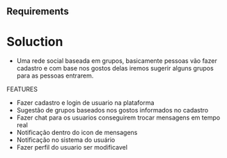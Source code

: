 ## Requirements


# Soluction

- Uma rede social baseada em grupos, basicamente pessoas vão fazer cadastro e com base nos gostos delas iremos sugerir alguns grupos para as pessoas entrarem.

FEATURES


- Fazer cadastro e login de usuario na plataforma
- Sugestão de grupos baseados nos gostos informados no cadastro
- Fazer chat para os usuarios conseguirem trocar mensagens em tempo real
- Notificação dentro do icon de mensagens
- Notificação no sistema do usuário
- Fazer perfil do usuario ser modificavel 
